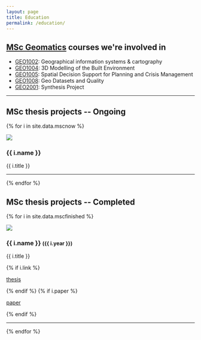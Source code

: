 ```yaml
---
layout: page
title: Education
permalink: /education/
---
```


## [MSc Geomatics](http://www.geomatics.tudelft.nl) courses we're involved in

  * [GEO1002](http://www.studiegids.tudelft.nl/a101_displayCourse.do?course_id=28151): Geographical information systems & cartography
  * [GEO1004](http://www.studiegids.tudelft.nl/a101_displayCourse.do?course_id=28153): 3D Modelling of the Built Environment
  * [GEO1005](http://www.studiegids.tudelft.nl/a101_displayCourse.do?course_id=28154): Spatial Decision Support for Planning and Crisis Management
  * [GEO1008](http://www.studiegids.tudelft.nl/a101_displayCourse.do?course_id=28157): Geo Datasets and Quality
  * [GEO2001](http://www.studiegids.tudelft.nl/a101_displayCourse.do?course_id=30706): Synthesis Project

---

## MSc thesis projects -- Ongoing

{% for i in site.data.mscnow %}
<div class="row">
  <div class="col-md-3">
    <img class="image img-responsive" src="{{ "/img/msc/" | append: i.image | prepend: site.baseurl }}"/>
  </div>
  <div class="col-md-9">
     <h3>{{ i.name }}</h3>
     <p>{{ i.title }}</p>
  </div>
</div>
<hr>
{% endfor %}


## MSc thesis projects -- Completed

{% for i in site.data.mscfinished %}
<div class="row">
  <div class="col-md-3">
    <img class="image img-responsive" src="{{ "/img/msc/" | append: i.image | prepend: site.baseurl }}"/>
  </div>
  <div class="col-md-9">
     <h3>{{ i.name }} <small>({{ i.year }})</small></h3>
     <p>{{ i.title }}</p>
    {% if i.link %}
      <p><i class="fa fa-external-link"></i> <a href="{{ i.link }}">thesis</a></p>
    {% endif %}
     {% if i.paper %}
      <p><i class="fa fa-external-link"></i> <a href="{{ i.paper }}">paper</a></p>
    {% endif %}
  </div>
</div>
<hr>
{% endfor %}

